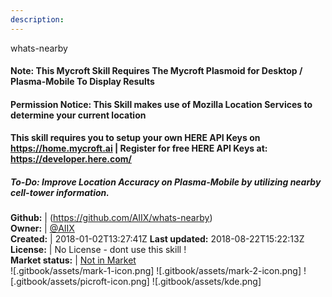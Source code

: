 ```yaml
---
description: 
---
```

whats-nearby

#### Note: This Mycroft Skill Requires The Mycroft Plasmoid for Desktop / Plasma-Mobile To Display Results
#### Permission Notice: This Skill makes use of Mozilla Location Services to determine your current location
#### This skill requires you to setup your own HERE API Keys on https://home.mycroft.ai | Register for free HERE API Keys at: https://developer.here.com/

##### To-Do: Improve Location Accuracy on Plasma-Mobile by utilizing nearby cell-tower information.

**Github:** | (https://github.com/AIIX/whats-nearby)  
**Owner:** | [@AIIX](https://github.com/AIIX)  
**Created:** | 2018-01-02T13:27:41Z  **Last updated:** 2018-08-22T15:22:13Z  
**License:** | No License - dont use this skill !  
**Market status:** | [Not in Market](https://market.mycroft.ai/skill/)  
 ![.gitbook/assets/mark-1-icon.png]  ![.gitbook/assets/mark-2-icon.png]  ![.gitbook/assets/picroft-icon.png]  ![.gitbook/assets/kde.png]  
